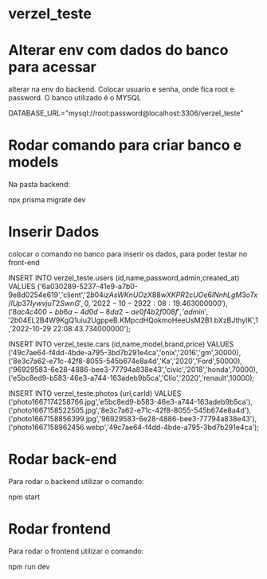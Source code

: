# verzel_teste




# Alterar env com dados do banco para acessar

alterar na env do backend. Colocar usuario e senha, onde fica root e password. O banco utilizado é  o MYSQL

DATABASE_URL="mysql://root:password@localhost:3306/verzel_teste"

# Rodar comando para criar banco e models
Na pasta backend:

npx prisma migrate dev 

# Inserir Dados 

colocar o comando no banco para inserir os dados, para poder testar no front-end

INSERT INTO verzel_teste.users (id,name,password,admin,created_at) VALUES
	 ('6a030289-5237-41e9-a7b0-9e8d0254e619','client','$2b$04$izAsWKnUOzX88wXKPR2cUOe6lNnhLgM3oTx/lUp37IywvjuT2SwnG',0,'2022-10-29 22:08:19.463000000'),
	 ('8ac4c400-bb6a-4d0d-8da2-ae0f4b2f008f','admin','$2b$04$EL2B4W9KgQ1uiu2UgppeB.KMpcdHQokmoHeeUsM2B1.bXzBJthyIK',1,'2022-10-29 22:08:43.734000000');



INSERT INTO verzel_teste.cars (id,name,model,brand,price) VALUES
	 ('49c7ae64-f4dd-4bde-a795-3bd7b291e4ca','onix','2016','gm',30000),
	 ('8e3c7a62-e71c-42f8-8055-545b674e8a4d','Ka','2020','Ford',50000),
	 ('96929583-6e28-4886-bee3-77794a838e43','civic','2018','honda',70000),
	 ('e5bc8ed9-b583-46e3-a744-163adeb9b5ca','Clio','2020','renault',10000);

INSERT INTO verzel_teste.photos (url,carId) VALUES
	 ('photo1667174258766.jpg','e5bc8ed9-b583-46e3-a744-163adeb9b5ca'),
	 ('photo1667158522505.jpg','8e3c7a62-e71c-42f8-8055-545b674e8a4d'),
	 ('photo1667158856399.jpg','96929583-6e28-4886-bee3-77794a838e43'),
	 ('photo1667158962456.webp','49c7ae64-f4dd-4bde-a795-3bd7b291e4ca'); 

# Rodar back-end

Para rodar o backend utilizar o comando:

npm start

# Rodar frontend 

Para rodar o frontend utilizar o comando:

npm run dev